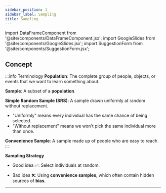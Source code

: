 ```yaml
---
sidebar_position: 1
sidebar_label: Sampling
title: Sampling
---
```


import DataFrameComponent from '@site/components/DataFrameComponent.jsx';
import GoogleSlides from '@site/components/GoogleSlides.jsx';
import SuggestionForm from '@site/components/SuggestionForm.jsx';

## Concept

:::info Terminology
**Population**: The complete group of people, objects, or events that we want to learn something about.

**Sample**: A subset of a **population**. 

**Simple Random Sample (SRS)**: A sample drawn uniformly at random without replacement.

- "Uniformly" means every individual has the same chance of being selected.
- "Without replacement" means we won't pick the same individual more than once.

**Convenience Sample**: A sample made up of people who are easy to reach.
:::

**Sampling Strategy**

- Good idea ✅: Select individuals at random.

- Bad idea ❌: Using **convenience samples**, which often contain hidden sources of **bias**.




---
<SuggestionForm/>
